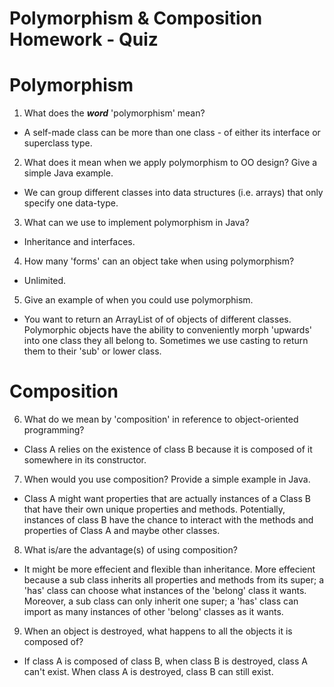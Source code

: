 # Polymorphism & Composition Homework - Quiz

# Polymorphism

1. What does the ___word___ 'polymorphism' mean?

- A self-made class can be more than one class - of either its interface or superclass type.   

2. What does it mean when we apply polymorphism to OO design? Give a simple Java example.

- We can group different classes into data structures (i.e. arrays) that only specify one data-type.

3. What can we use to implement polymorphism in Java?

- Inheritance and interfaces.

4. How many 'forms' can an object take when using polymorphism?

- Unlimited.

5. Give an example of when you could use polymorphism.

- You want to return an ArrayList of of objects of different classes. Polymorphic objects have the ability to conveniently morph
'upwards' into one class they all belong to. Sometimes we use casting to return them to their 'sub' or lower class.  

# Composition

6. What do we mean by 'composition' in reference to object-oriented programming?

- Class A relies on the existence of class B because it is composed of it somewhere in its constructor.  

7. When would you use composition? Provide a simple example in Java.

- Class A might want properties that are actually instances of a Class B that have their own unique properties and methods.
Potentially, instances of class B have the chance to interact with the methods and properties of Class A and maybe other classes.

8. What is/are the advantage(s) of using composition?

- It might be more effecient and flexible than inheritance. More effecient because a sub class inherits all properties and methods
from its super; a 'has' class can choose what instances of the 'belong' class it wants. Moreover, a sub class can only inherit one
super; a 'has' class can import as many instances of other 'belong' classes as it wants.

9. When an object is destroyed, what happens to all the objects it is composed of?

- If class A is composed of class B, when class B is destroyed, class A can't exist. When class A is destroyed, class B can still exist. 
